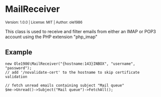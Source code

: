 # MailReceiver
<sup>Version: 1.0.0 | License: MIT | Author: ole1986</sup>

This class is used to receive and filter emails from either an IMAP or POP3 account using the PHP extension "php_imap"

## Example

```
new Ole1986\MailReceiver("{hostname:143}INBOX", "username", "password");
// add '/novalidate-cert' to the hostname to skip certificate validation

// fetch unread emails containing subject "Mail queue"
$me->Unread()->Subject("Mail queue")->FetchAll();
```